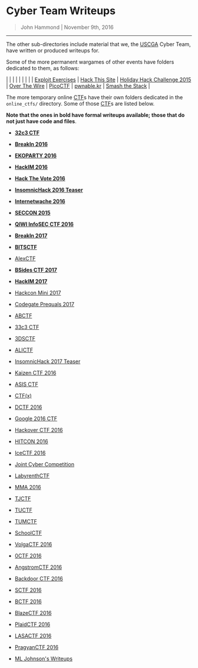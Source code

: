Cyber Team Writeups
=============

> John Hammond | November 9th, 2016

-----------------------

The other sub-directories include material that we, the [USCGA] Cyber Team,  have written or produced writeups for.

Some of the more permanent wargames of other events have folders dedicated to them, as follows:

| |  | | | |  | |
| [Exploit Exercises](exploit_exercises/) | [Hack This Site](hack_this_site/) | [Holiday Hack Challenge 2015](holiday_hack_challenge_2015/) | [Over The Wire](overthewire/) | [PicoCTF](picoctf) | [pwnable.kr](pwnable.jr) | [Smash the Stack](smash_the_stack) |

The more temporary online [CTF]s have their own folders dedicated in the `online_ctfs/` directory. Some of those [CTF]s are listed below.

__Note that the ones in bold have formal writeups available; those that do not just have code and files__.

* [__32c3 CTF__](online_ctfs/32c3/)
* [__BreakIn 2016__](online_ctfs/breakin_2016/)
* [__EKOPARTY 2016__](online_ctfs/ekoparty_2016/)
* [__HackIM 2016__](online_ctfs/hackim_2016/)
* [__Hack The Vote 2016__](online_ctfs/hackthevote2016/)
* [__InsomnicHack 2016 Teaser__](online_ctfs/insomnihack_2016/)
* [__Internetwache 2016__](online_ctfs/internetwache_2016/)
* [__SECCON 2015__](online_ctfs/seccon_2015/)
* [__QIWI InfoSEC CTF 2016__](online_ctfs/qiwi_infosec_ctf_2016/)
* [__BreakIn 2017__](online_ctfs/breakin_2017/)
* [__BITSCTF__](online_ctfs/bitsctf_2017/)
* [AlexCTF](online_ctfs/alexctf_2017/)
* [__BSides CTF 2017__](bsides_ctf_2017/)
* [__HackIM 2017__](hackim_2017/)
* [Hackcon Mini 2017](hackcon_mini_2017)
* [Codegate Prequals 2017](codegate_prequals_2017/)
* [ABCTF](online_ctfs/abctf/)
* [33c3 CTF](online_ctfs/33c3/)
* [3DSCTF](online_ctfs/3dsctf_2016/)
* [ALICTF](online_ctfs/alictf/)
* [InsomnicHack 2017 Teaser](online_ctfs/insomnihack2017/)
* [Kaizen CTF 2016](online_ctfs/kaizen_2016/)
* [ASIS CTF](online_ctfs/asisctf)
* [CTF(x)](online_ctfs/ctfx)
* [DCTF 2016](online_ctfs/dctf)
* [Google 2016 CTF](online_ctfs/googlectf)
* [Hackover CTF 2016](online_ctfs/hackover)
* [HITCON 2016](online_ctfs/hitcon)
* [IceCTF 2016](online_ctfs/icectf)
* [Joint Cyber Competition](online_ctfs/joint_cyber_competition_2016)
* [LabyrenthCTF](online_ctfs/labyrenth)
* [MMA 2016](online_ctfs/mma_2016)
* [TJCTF](online_ctfs/tjctf)
* [TUCTF](online_ctfs/tuctf)
* [TUMCTF](online_ctfs/tumctf)
* [SchoolCTF](online_ctfs/schoolctf)
* [VolgaCTF 2016](online_ctfs/volgactf_2016)
* [0CTF 2016](online_ctfs/0ctf_2016/)
* [AngstromCTF 2016](online_ctfs/angstomctf_2016)
* [Backdoor CTF 2016](online_ctfs/backdoorctf_2016)
* [SCTF 2016](online_ctfs/sctf_2016)
* [BCTF 2016](online_ctfs/bctf_2016)
* [BlazeCTF 2016](online_ctfs/blazectf_2016)
* [PlaidCTF 2016](online_ctfs/plaidctf_2016)
* [LASACTF 2016](online_ctfs/lasactf_2016)
* [PragyanCTF 2016](online_ctfs/pragynctf_2016)

* [ML Johnson's Writeups](https://github.com/MichaelLJohnson/CTF-Writeups)


[USCGA]: http://uscga.edu/
[United States Coast Guard Academy]: http://uscga.edu/
[US Coast Guard Academy]: http://uscga.edu/
[Academy]: http://uscga.edu/
[Coast Guard Academy]: http://uscga.edu/
[CTF]: https://ctftime.org/ctf-wtf/
